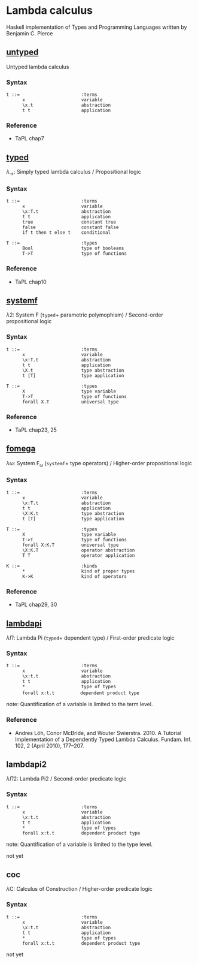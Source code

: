 # Lambda calculus

Haskell implementation of Types and Programming Languages written by Benjamin C. Pierce

## [untyped](https://github.com/ksrky/lambda-calculus/tree/master/src/untyped)

Untyped lambda calculus

### Syntax

```
t ::=                       :terms
      x                     variable
      \x.t                  abstraction
      t t                   application
```

### Reference

- TaPL chap7

## [typed](https://github.com/ksrky/lambda-calculus/tree/master/src/typed)

$\lambda_{\rightarrow}$: Simply typed lambda calculus / Propositional logic

### Syntax

```
t ::=                       :terms
      x                     variable
      \x:T.t                abstraction
      t t                   application
      true                  constant true
      false                 constant false
      if t then t else t    conditional

T ::=                       :types
      Bool                  type of booleans
      T->T                  type of functions
```

### Reference

- TaPL chap10

## [systemf](https://github.com/ksrky/lambda-calculus/tree/master/src/systemf)

$\lambda 2$: System F (`typed`+ parametric polymophism) / Second-order propositional logic

### Syntax

```
t ::=                       :terms
      x                     variable
      \x:T.t                abstraction
      t t                   application
      \X.t                  type abstraction
      t [T]                 type application

T ::=                       :types
      X                     type variable
      T->T                  type of functions
      forall X.T            universal type
```

### Reference

- TaPL chap23, 25

## [fomega](https://github.com/ksrky/lambda-calculus/tree/master/src/fomega)

$\lambda \omega$: System $\mathrm{F_{\omega}}$ (`systemf`+ type operators) / Higher-order propositional logic

### Syntax

```
t ::=                       :terms
      x                     variable
      \x:T.t                abstraction
      t t                   application
      \X:K.t                type abstraction
      t [T]                 type application

T ::=                       :types
      X                     type variable
      T->T                  type of functions
      forall X:K.T          universal type
      \X:K.T                operator abstraction
      T T                   operator application

K ::=                       :kinds
      *                     kind of proper types
      K->K                  kind of operators
```

### Reference

- TaPL chap29, 30

## [lambdapi](https://github.com/ksrky/lambda-calculus/tree/master/src/lambdapi)

$\lambda \Pi$: Lambda Pi (`typed`+ dependent type) / First-order predicate logic

### Syntax

```
t ::=                       :terms
      x                     variable
      \x:t.t                abstraction
      t t                   application
      *                     type of types
      forall x:t.t        　dependent product type
```

note: Quantification of a variable is limited to the term level.

### Reference

- Andres Löh, Conor McBride, and Wouter Swierstra. 2010. A Tutorial Implementation of a Dependently Typed Lambda Calculus. Fundam. Inf. 102, 2 (April 2010), 177–207.

## lambdapi2

$\lambda \Pi 2$: Lambda Pi2 / Second-order predicate logic

### Syntax

```
t ::=                       :terms
      x                     variable
      \x:t.t                abstraction
      t t                   application
      *                     type of types
      forall x:t.t          dependent product type
```

note: Quantification of a variable is limited to the type level.

not yet

## coc

$\lambda \mathrm{C}$: Calculus of Construction / Higher-order predicate logic

### Syntax

```
t ::=                       :terms
      x                     variable
      \x:t.t                abstraction
      t t                   application
      *                     type of types
      forall x:t.t          dependent product type
```

not yet
